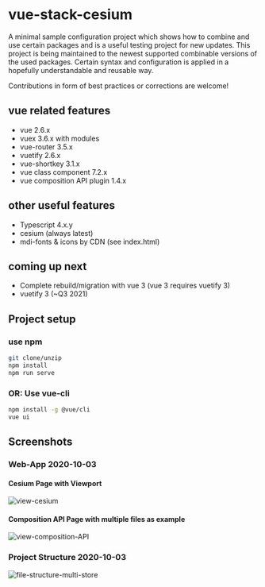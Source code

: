 # vue-stack-cesium

A minimal sample configuration project which shows how to combine and use certain packages and is a useful testing project for new updates. This project is being maintained to the newest supported combinable versions of the used packages. Certain syntax and configuration is applied in a hopefully understandable and reusable way.

Contributions in form of best practices or corrections are welcome!

## vue related features

- vue 2.6.x
- vuex 3.6.x with modules
- vue-router 3.5.x
- vuetify 2.6.x
- vue-shortkey 3.1.x
- vue class component 7.2.x
- vue composition API plugin 1.4.x

## other useful features

- Typescript 4.x.y
- cesium (always latest)
- mdi-fonts & icons by CDN (see index.html)

## coming up next

- Complete rebuild/migration with vue 3 (vue 3 requires vuetify 3)
- vuetify 3 (~Q3 2021)

## Project setup

### use npm

```bash
git clone/unzip
npm install
npm run serve
```

### OR: Use vue-cli

```bash
npm install -g @vue/cli
vue ui
```

## Screenshots

### Web-App 2020-10-03

#### Cesium Page with Viewport

![view-cesium](https://user-images.githubusercontent.com/5106318/94988217-ee256600-056b-11eb-85ce-a33bb71fdd2a.jpg)

#### Composition API Page with multiple files as example

![view-composition-API](https://user-images.githubusercontent.com/5106318/94988219-eebdfc80-056b-11eb-8e51-3268a94a4ed3.png)

### Project Structure 2020-10-03

![file-structure-multi-store](https://user-images.githubusercontent.com/5106318/94992463-7d417680-058a-11eb-926a-8743c6eeb4b1.png)
